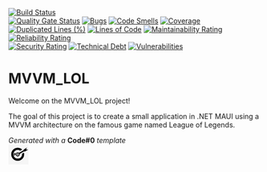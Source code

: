 [![Build Status](https://codefirst.iut.uca.fr/api/badges/jeremy.tremblay/MVVM_LOL/status.svg)](https://codefirst.iut.uca.fr/jeremy.tremblay/MVVM_LOL)  
[![Quality Gate Status](https://codefirst.iut.uca.fr/sonar/api/project_badges/measure?project=MVVM_LOL&metric=alert_status)](https://codefirst.iut.uca.fr/sonar/dashboard?id=MVVM_LOL)
[![Bugs](https://codefirst.iut.uca.fr/sonar/api/project_badges/measure?project=MVVM_LOL&metric=bugs)](https://codefirst.iut.uca.fr/sonar/dashboard?id=MVVM_LOL)
[![Code Smells](https://codefirst.iut.uca.fr/sonar/api/project_badges/measure?project=MVVM_LOL&metric=code_smells)](https://codefirst.iut.uca.fr/sonar/dashboard?id=MVVM_LOL)
[![Coverage](https://codefirst.iut.uca.fr/sonar/api/project_badges/measure?project=MVVM_LOL&metric=coverage)](https://codefirst.iut.uca.fr/sonar/dashboard?id=MVVM_LOL)  
[![Duplicated Lines (%)](https://codefirst.iut.uca.fr/sonar/api/project_badges/measure?project=MVVM_LOL&metric=duplicated_lines_density)](https://codefirst.iut.uca.fr/sonar/dashboard?id=MVVM_LOL)
[![Lines of Code](https://codefirst.iut.uca.fr/sonar/api/project_badges/measure?project=MVVM_LOL&metric=ncloc)](https://codefirst.iut.uca.fr/sonar/dashboard?id=MVVM_LOL)
[![Maintainability Rating](https://codefirst.iut.uca.fr/sonar/api/project_badges/measure?project=MVVM_LOL&metric=sqale_rating)](https://codefirst.iut.uca.fr/sonar/dashboard?id=MVVM_LOL)
[![Reliability Rating](https://codefirst.iut.uca.fr/sonar/api/project_badges/measure?project=MVVM_LOL&metric=reliability_rating)](https://codefirst.iut.uca.fr/sonar/dashboard?id=MVVM_LOL)  
[![Security Rating](https://codefirst.iut.uca.fr/sonar/api/project_badges/measure?project=MVVM_LOL&metric=security_rating)](https://codefirst.iut.uca.fr/sonar/dashboard?id=MVVM_LOL)
[![Technical Debt](https://codefirst.iut.uca.fr/sonar/api/project_badges/measure?project=MVVM_LOL&metric=sqale_index)](https://codefirst.iut.uca.fr/sonar/dashboard?id=MVVM_LOL)
[![Vulnerabilities](https://codefirst.iut.uca.fr/sonar/api/project_badges/measure?project=MVVM_LOL&metric=vulnerabilities)](https://codefirst.iut.uca.fr/sonar/dashboard?id=MVVM_LOL)  

 
# MVVM_LOL

Welcome on the MVVM_LOL project!  

The goal of this project is to create a small application in .NET MAUI using a MVVM architecture on the famous game named League of Legends.  

_Generated with a_ **Code#0** _template_  
<img src="Documentation/doc_images/CodeFirst.png" height=40/>   